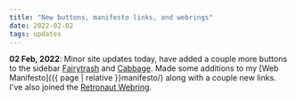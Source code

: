```yaml
---
title: "New buttons, manifesto links, and webrings"
date: 2022-02-02
tags: updates
---
```


**02 Feb, 2022**: Minor site updates today, have added a couple more buttons to the sidebar [Fairytrash](https://fairytrash.neocities.org) and [Cabbage](https://cabbagesorter.neocities.org/). Made some additions to my [Web Manifesto]({{ page | relative }}manifesto/) along with a couple new links. I've also joined the [Retronaut Webring](https://webring.dinhe.net/).
